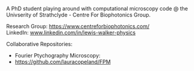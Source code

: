 A PhD student playing around with computational microscopy code @ the Univserity of Strathclyde - Centre For Biophotonics Group. <br />

Research Group: https://www.centreforbiophotonics.com/ <br />
LinkedIn: www.linkedin.com/in/lewis-walker-physics <br />

Collaborative Repositories: <br />
- Fourier Ptychography Microscopy: <br />
- https://github.com/lauracopeland/FPM <br />


<!---
YoItsLewis/YoItsLewis is a ✨ special ✨ repository because its `README.md` (this file) appears on your GitHub profile.
You can click the Preview link to take a look at your changes.
--->
